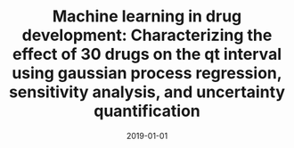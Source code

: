 ---
title: "Machine learning in drug development: Characterizing the effect of 30 drugs on the qt interval using gaussian process regression, sensitivity analysis, and uncertainty quantification"
collection: publications
permalink: /publication/2019-01-01-Machine-learning-in-drug-development-Characterizing-the-effect-of-30-drugs-on-the-qt-interval-using-gaussian-process-regression-sensitivity-analysis-and-uncertainty-quantification
date: 2019-01-01
venue: 'Computer Methods in Applied Mechanics and Engineering'
paperurl: 'https://www.sciencedirect.com/science/article/pii/S0045782519300581'
citation: ' Francisco Sahli,  Kristen Matsuno,  Jiang Yao,  Paris Perdikaris,  Ellen Kuhl, &quot;Machine learning in drug development: Characterizing the effect of 30 drugs on the qt interval using gaussian process regression, sensitivity analysis, and uncertainty quantification.&quot; Computer Methods in Applied Mechanics and Engineering, 2019.'
authors: 'Francisco Sahli Costabal, Kristen Matsuno, Jiang Yao, Paris Perdikaris, Ellen Kuhl'
---